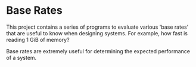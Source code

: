 # Base Rates

This project contains a series of programs to evaluate various 'base rates' that
are useful to know when designing systems. For example, how fast is reading 1
GiB of memory?

Base rates are extremely useful for determining the expected performance of a
system.
